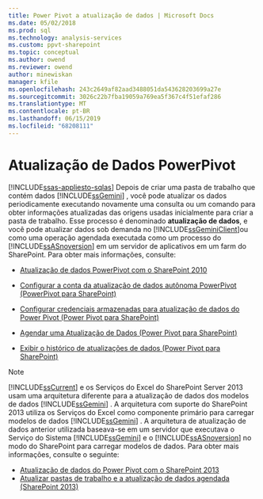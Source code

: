 ```yaml
---
title: Power Pivot a atualização de dados | Microsoft Docs
ms.date: 05/02/2018
ms.prod: sql
ms.technology: analysis-services
ms.custom: ppvt-sharepoint
ms.topic: conceptual
ms.author: owend
ms.reviewer: owend
author: minewiskan
manager: kfile
ms.openlocfilehash: 243c2649af82aad3488051da543628203699a27e
ms.sourcegitcommit: 3026c22b7fba19059a769ea5f367c4f51efaf286
ms.translationtype: MT
ms.contentlocale: pt-BR
ms.lasthandoff: 06/15/2019
ms.locfileid: "68208111"
---
```

# <a name="power-pivot-data-refresh"></a>Atualização de Dados PowerPivot
[!INCLUDE[ssas-appliesto-sqlas](../../includes/ssas-appliesto-sqlas.md)]
  Depois de criar uma pasta de trabalho que contém dados [!INCLUDE[ssGemini](../../includes/ssgemini-md.md)] , você pode atualizar os dados periodicamente executando novamente uma consulta ou um comando para obter informações atualizadas das origens usadas inicialmente para criar a pasta de trabalho. Esse processo é denominado **atualização de dados**, e você pode atualizar dados sob demanda no [!INCLUDE[ssGeminiClient](../../includes/ssgeminiclient-md.md)]ou como uma operação agendada executada como um processo do [!INCLUDE[ssASnoversion](../../includes/ssasnoversion-md.md)] em um servidor de aplicativos em um farm do SharePoint. Para obter mais informações, consulte:  
  
-   [Atualização de dados PowerPivot com o SharePoint 2010](http://msdn.microsoft.com/01b54e6f-66e5-485c-acaa-3f9aa53119c9)  
  
-   [Configurar a conta da atualização de dados autônoma PowerPivot (PowerPivot para SharePoint)](http://msdn.microsoft.com/81401eac-c619-4fad-ad3e-599e7a6f8493)  
  
-   [Configurar credenciais armazenadas para atualização de dados do Power Pivot (Power Pivot para SharePoint)](http://msdn.microsoft.com/987eff0f-bcfe-4bbd-81e0-9aca993a2a75)  
  
-   [Agendar uma Atualização de Dados (Power Pivot para SharePoint)](http://msdn.microsoft.com/8571208f-6aae-4058-83c6-9f916f5e2f9b)  
  
-   [Exibir o histórico de atualizações de dados &#40;Power Pivot para SharePoint&#41;](../../analysis-services/power-pivot-sharepoint/view-data-refresh-history-power-pivot-for-sharepoint.md)  
  
> [!NOTE]
>  [!INCLUDE[ssCurrent](../../includes/sscurrent-md.md)] e os Serviços do Excel do SharePoint Server 2013 usam uma arquitetura diferente para a atualização de dados dos modelos de dados [!INCLUDE[ssGemini](../../includes/ssgemini-md.md)] . A arquitetura com suporte do SharePoint 2013 utiliza os Serviços do Excel como componente primário para carregar modelos de dados [!INCLUDE[ssGemini](../../includes/ssgemini-md.md)] . A arquitetura de atualização de dados anterior utilizada baseava-se em um servidor que executava o Serviço do Sistema [!INCLUDE[ssGemini](../../includes/ssgemini-md.md)] e o [!INCLUDE[ssASnoversion](../../includes/ssasnoversion-md.md)] no modo do SharePoint para carregar modelos de dados. Para obter mais informações, consulte o seguinte:  
> 
>  -   [Atualização de dados do Power Pivot com o SharePoint 2013](../../analysis-services/power-pivot-sharepoint/power-pivot-data-refresh-with-sharepoint-2013.md)  
> -   [Atualizar pastas de trabalho e a atualização de dados agendada &#40;SharePoint 2013&#41;](../../analysis-services/instances/install-windows/upgrade-workbooks-and-scheduled-data-refresh-sharepoint-2013.md)  
  
  
